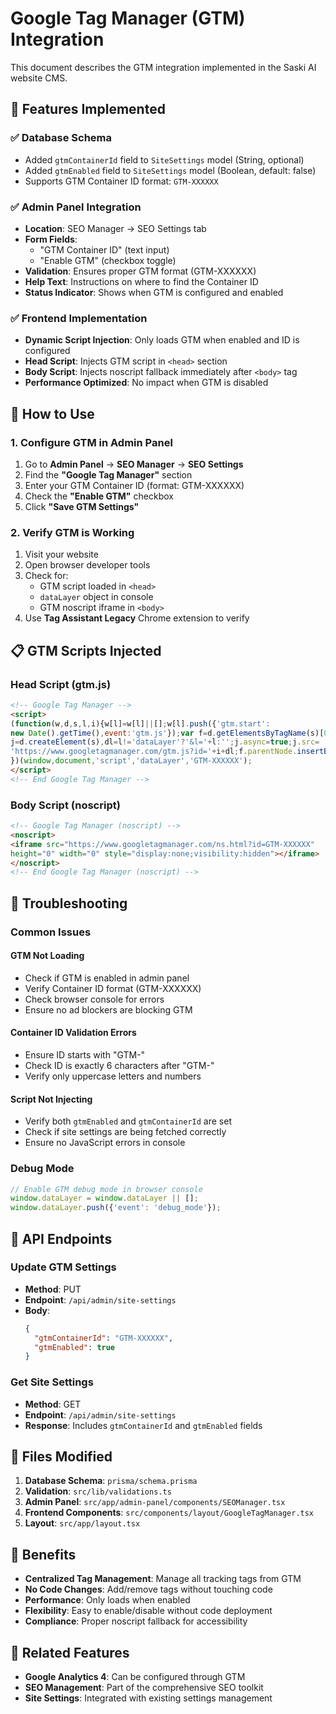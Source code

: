 # Google Tag Manager (GTM) Integration

This document describes the GTM integration implemented in the Saski AI website CMS.

## 🎯 Features Implemented

### ✅ Database Schema
- Added `gtmContainerId` field to `SiteSettings` model (String, optional)
- Added `gtmEnabled` field to `SiteSettings` model (Boolean, default: false)
- Supports GTM Container ID format: `GTM-XXXXXX`

### ✅ Admin Panel Integration
- **Location**: SEO Manager → SEO Settings tab
- **Form Fields**: 
  - "GTM Container ID" (text input)
  - "Enable GTM" (checkbox toggle)
- **Validation**: Ensures proper GTM format (GTM-XXXXXX)
- **Help Text**: Instructions on where to find the Container ID
- **Status Indicator**: Shows when GTM is configured and enabled

### ✅ Frontend Implementation
- **Dynamic Script Injection**: Only loads GTM when enabled and ID is configured
- **Head Script**: Injects GTM script in `<head>` section
- **Body Script**: Injects noscript fallback immediately after `<body>` tag
- **Performance Optimized**: No impact when GTM is disabled

## 🔧 How to Use

### 1. Configure GTM in Admin Panel
1. Go to **Admin Panel** → **SEO Manager** → **SEO Settings**
2. Find the **"Google Tag Manager"** section
3. Enter your GTM Container ID (format: GTM-XXXXXX)
4. Check the **"Enable GTM"** checkbox
5. Click **"Save GTM Settings"**

### 2. Verify GTM is Working
1. Visit your website
2. Open browser developer tools
3. Check for:
   - GTM script loaded in `<head>`
   - `dataLayer` object in console
   - GTM noscript iframe in `<body>`
4. Use **Tag Assistant Legacy** Chrome extension to verify

## 📋 GTM Scripts Injected

### Head Script (gtm.js)
```html
<!-- Google Tag Manager -->
<script>
(function(w,d,s,l,i){w[l]=w[l]||[];w[l].push({'gtm.start':
new Date().getTime(),event:'gtm.js'});var f=d.getElementsByTagName(s)[0],
j=d.createElement(s),dl=l!='dataLayer'?'&l='+l:'';j.async=true;j.src=
'https://www.googletagmanager.com/gtm.js?id='+i+dl;f.parentNode.insertBefore(j,f);
})(window,document,'script','dataLayer','GTM-XXXXXX');
</script>
<!-- End Google Tag Manager -->
```

### Body Script (noscript)
```html
<!-- Google Tag Manager (noscript) -->
<noscript>
<iframe src="https://www.googletagmanager.com/ns.html?id=GTM-XXXXXX"
height="0" width="0" style="display:none;visibility:hidden"></iframe>
</noscript>
<!-- End Google Tag Manager (noscript) -->
```

## 🚨 Troubleshooting

### Common Issues

#### GTM Not Loading
- Check if GTM is enabled in admin panel
- Verify Container ID format (GTM-XXXXXX)
- Check browser console for errors
- Ensure no ad blockers are blocking GTM

#### Container ID Validation Errors
- Ensure ID starts with "GTM-"
- Check ID is exactly 6 characters after "GTM-"
- Verify only uppercase letters and numbers

#### Script Not Injecting
- Verify both `gtmEnabled` and `gtmContainerId` are set
- Check if site settings are being fetched correctly
- Ensure no JavaScript errors in console

### Debug Mode
```javascript
// Enable GTM debug mode in browser console
window.dataLayer = window.dataLayer || [];
window.dataLayer.push({'event': 'debug_mode'});
```

## 🔄 API Endpoints

### Update GTM Settings
- **Method**: PUT
- **Endpoint**: `/api/admin/site-settings`
- **Body**: 
  ```json
  {
    "gtmContainerId": "GTM-XXXXXX",
    "gtmEnabled": true
  }
  ```

### Get Site Settings
- **Method**: GET
- **Endpoint**: `/api/admin/site-settings`
- **Response**: Includes `gtmContainerId` and `gtmEnabled` fields

## 📁 Files Modified

1. **Database Schema**: `prisma/schema.prisma`
2. **Validation**: `src/lib/validations.ts`
3. **Admin Panel**: `src/app/admin-panel/components/SEOManager.tsx`
4. **Frontend Components**: `src/components/layout/GoogleTagManager.tsx`
5. **Layout**: `src/app/layout.tsx`

## 🎉 Benefits

- **Centralized Tag Management**: Manage all tracking tags from GTM
- **No Code Changes**: Add/remove tags without touching code
- **Performance**: Only loads when enabled
- **Flexibility**: Easy to enable/disable without code deployment
- **Compliance**: Proper noscript fallback for accessibility

## 🔗 Related Features

- **Google Analytics 4**: Can be configured through GTM
- **SEO Management**: Part of the comprehensive SEO toolkit
- **Site Settings**: Integrated with existing settings management 